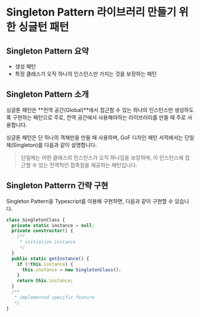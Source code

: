 # Singleton Pattern 라이브러리 만들기 위한 싱글턴 패턴

## Singleton Pattern 요약

- 생성 패턴
- 특정 클래스가 오직 하나의 인스턴스만 가지는 것을 보장하는 패턴

## Singleton Pattern 소개

싱글톤 패턴은 **전역 공간(Global)**에서 접근할 수 있는 하나의 인스턴스만 생성하도록 구현하는 패턴으로 주로, 전역 공간에서 사용해야하는 라이브러리를 만들 때 주로 사용합니다.

싱글톤 패턴은 단 하나의 객체만을 만들 때 사용하며, GoF 디자인 패턴 서적에서는 단일체(Singleton)를 다음과 같이 설명합니다.

> 단일체는 어떤 클래스의 인스턴스가 오직 하나임을 보장하며, 이 인스턴스에 접근할 수 있는 전역적인 접촉점을 제공하는 패턴입니다.

## Singleton Patterrn 간략 구현

Singleton Pattern을 Typescript를 이용해 구현하면, 다음과 같이 구현할 수 있습니다.

```typescript
class SingletonClass {
  private static instance = null;
  private constructor() {
    /**
     * initialize instance
     */
  }
  public static getInstance() {
    if (!this.instance) {
      this.instance = new SingletonClass();
    }
    return this.instance;
  }
  /**
   * implemented specific feature
   */
}
```

